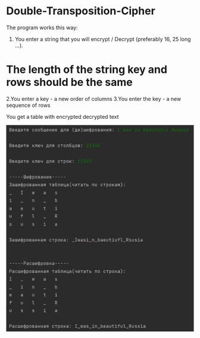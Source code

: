 # Double-Transposition-Cipher


The program works this way:
1. You enter a string that you will encrypt / Decrypt (preferably 16, 25 long ...).
# The length of the string key and rows should be the same
2.You enter a key - a new order of columns
3.You enter the key - a new sequence of rows

You get a table with encrypted decrypted text


![alt text](https://github.com/maxosk/Double-Transposition-Cipher/blob/master/image.png?raw=true)
